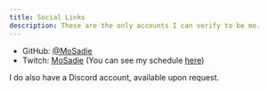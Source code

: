 ```yaml
---
title: Social Links
description: These are the only accounts I can verify to be me.
---
```


- GitHub: [@MoSadie](https://github.com/MoSadie)
- Twitch: [MoSadie](https://twitch.tv/MoSadie) (You can see my schedule [here](https://www.twitch.tv/mosadie/schedule))

I do also have a Discord account, available upon request.